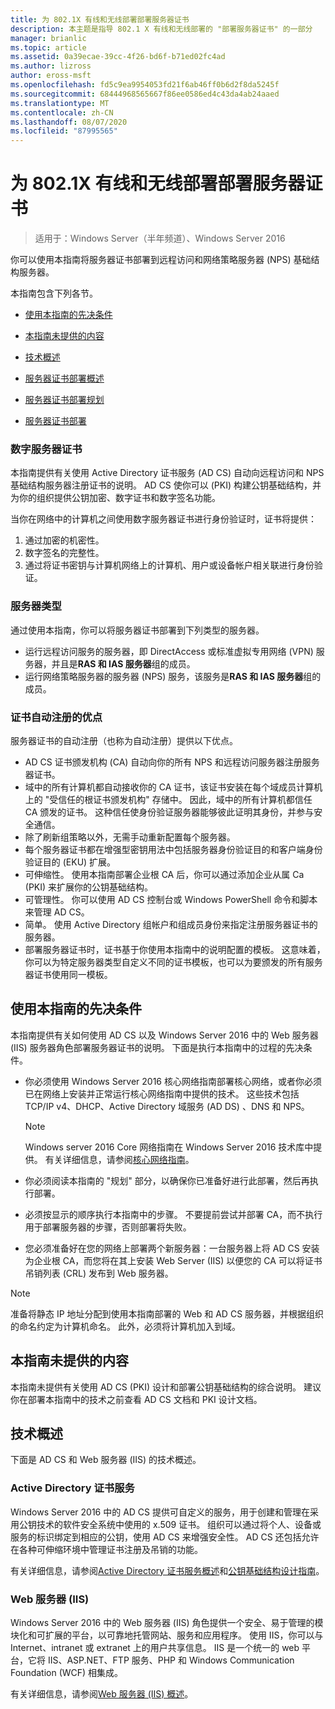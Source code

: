 ```yaml
---
title: 为 802.1X 有线和无线部署部署服务器证书
description: 本主题是指导 802.1 X 有线和无线部署的 "部署服务器证书" 的一部分
manager: brianlic
ms.topic: article
ms.assetid: 0a39ecae-39cc-4f26-bd6f-b71ed02fc4ad
ms.author: lizross
author: eross-msft
ms.openlocfilehash: fd5c9ea9954053fd21f6ab46ff0b6d2f8da5245f
ms.sourcegitcommit: 68444968565667f86ee0586ed4c43da4ab24aaed
ms.translationtype: MT
ms.contentlocale: zh-CN
ms.lasthandoff: 08/07/2020
ms.locfileid: "87995565"
---
```

# <a name="deploy-server-certificates-for-8021x-wired-and-wireless-deployments"></a>为 802.1X 有线和无线部署部署服务器证书

>适用于：Windows Server（半年频道）、Windows Server 2016

你可以使用本指南将服务器证书部署到远程访问和网络策略服务器 (NPS) 基础结构服务器。

本指南包含下列各节。

-   [使用本指南的先决条件](#bkmk_pre)

-   [本指南未提供的内容](#bkmk_not)

-   [技术概述](#bkmk_tech)

-   [服务器证书部署概述](Server-Certificate-Deployment-Overview.md)

-   [服务器证书部署规划](Server-Certificate-Deployment-Planning.md)

-   [服务器证书部署](Server-Certificate-Deployment.md)

### <a name="digital-server-certificates"></a>**数字服务器证书**
本指南提供有关使用 Active Directory 证书服务 (AD CS) 自动向远程访问和 NPS 基础结构服务器注册证书的说明。 AD CS 使你可以 (PKI) 构建公钥基础结构，并为你的组织提供公钥加密、数字证书和数字签名功能。

当你在网络中的计算机之间使用数字服务器证书进行身份验证时，证书将提供：

1. 通过加密的机密性。
2. 数字签名的完整性。
3. 通过将证书密钥与计算机网络上的计算机、用户或设备帐户相关联进行身份验证。

### <a name="server-types"></a>**服务器类型**
通过使用本指南，你可以将服务器证书部署到下列类型的服务器。
- 运行远程访问服务的服务器，即 DirectAccess 或标准虚拟专用网络 (VPN) 服务器，并且是**RAS 和 IAS 服务器**组的成员。
- 运行网络策略服务器的服务器 (NPS) 服务，该服务是**RAS 和 IAS 服务器**组的成员。

### <a name="advantages-of-certificate-autoenrollment"></a>**证书自动注册的优点**
服务器证书的自动注册（也称为自动注册）提供以下优点。

- AD CS 证书颁发机构 (CA) 自动向你的所有 NPS 和远程访问服务器注册服务器证书。
- 域中的所有计算机都自动接收你的 CA 证书，该证书安装在每个域成员计算机上的 "受信任的根证书颁发机构" 存储中。 因此，域中的所有计算机都信任 CA 颁发的证书。 这种信任使身份验证服务器能够彼此证明其身份，并参与安全通信。
- 除了刷新组策略以外，无需手动重新配置每个服务器。
- 每个服务器证书都在增强型密钥用法中包括服务器身份验证目的和客户端身份验证目的 (EKU) 扩展。
- 可伸缩性。 使用本指南部署企业根 CA 后，你可以通过添加企业从属 Ca (PKI) 来扩展你的公钥基础结构。
- 可管理性。 你可以使用 AD CS 控制台或 Windows PowerShell 命令和脚本来管理 AD CS。
- 简单。 使用 Active Directory 组帐户和组成员身份来指定注册服务器证书的服务器。
- 部署服务器证书时，证书基于你使用本指南中的说明配置的模板。 这意味着，你可以为特定服务器类型自定义不同的证书模板，也可以为要颁发的所有服务器证书使用同一模板。

## <a name="prerequisites-for-using-this-guide"></a><a name="bkmk_pre"></a>使用本指南的先决条件

本指南提供有关如何使用 AD CS 以及 Windows Server 2016 中的 Web 服务器 (IIS) 服务器角色部署服务器证书的说明。 下面是执行本指南中的过程的先决条件。

- 你必须使用 Windows Server 2016 核心网络指南部署核心网络，或者你必须已在网络上安装并正常运行核心网络指南中提供的技术。 这些技术包括 TCP/IP v4、DHCP、Active Directory 域服务 (AD DS) 、DNS 和 NPS。
  >[!NOTE]
  >Windows server 2016 Core 网络指南在 Windows Server 2016 技术库中提供。 有关详细信息，请参阅[核心网络指南](../../../core-network-guide/Core-Network-Guide.md)。

- 你必须阅读本指南的 "规划" 部分，以确保你已准备好进行此部署，然后再执行部署。
- 必须按显示的顺序执行本指南中的步骤。 不要提前尝试并部署 CA，而不执行用于部署服务器的步骤，否则部署将失败。
- 您必须准备好在您的网络上部署两个新服务器：一台服务器上将 AD CS 安装为企业根 CA，而您将在其上安装 Web Server (IIS) 以便您的 CA 可以将证书吊销列表 (CRL) 发布到 Web 服务器。

>[!NOTE]
>准备将静态 IP 地址分配到使用本指南部署的 Web 和 AD CS 服务器，并根据组织的命名约定为计算机命名。 此外，必须将计算机加入到域。

## <a name="what-this-guide-does-not-provide"></a><a name="bkmk_not"></a>本指南未提供的内容
本指南未提供有关使用 AD CS (PKI) 设计和部署公钥基础结构的综合说明。 建议你在部署本指南中的技术之前查看 AD CS 文档和 PKI 设计文档。

## <a name="technology-overviews"></a><a name="bkmk_tech"></a>技术概述
下面是 AD CS 和 Web 服务器 (IIS) 的技术概述。

### <a name="active-directory-certificate-services"></a>Active Directory 证书服务
Windows Server 2016 中的 AD CS 提供可自定义的服务，用于创建和管理在采用公钥技术的软件安全系统中使用的 x.509 证书。 组织可以通过将个人、设备或服务的标识绑定到相应的公钥，使用 AD CS 来增强安全性。 AD CS 还包括允许在各种可伸缩环境中管理证书注册及吊销的功能。

有关详细信息，请参阅[Active Directory 证书服务概述](/previous-versions/windows/it-pro/windows-server-2012-R2-and-2012/hh831740(v=ws.11))和[公钥基础结构设计指南](https://techcommunity.microsoft.com/t5/ask-the-directory-services-team/designing-and-implementing-a-pki-part-i-design-and-planning/ba-p/396953)。

### <a name="web-server-iis"></a>Web 服务器 (IIS)

Windows Server 2016 中的 Web 服务器 (IIS) 角色提供一个安全、易于管理的模块化和可扩展的平台，以可靠地托管网站、服务和应用程序。 使用 IIS，你可以与 Internet、intranet 或 extranet 上的用户共享信息。 IIS 是一个统一的 web 平台，它将 IIS、ASP.NET、FTP 服务、PHP 和 Windows Communication Foundation (WCF) 相集成。

有关详细信息，请参阅[Web 服务器 (IIS) 概述](/previous-versions/windows/it-pro/windows-server-2012-R2-and-2012/hh831725(v=ws.11))。